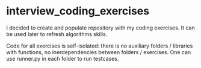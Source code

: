 # interview_coding_exercises
I decided to create and populate repository with my coding exercises. 
It can be used later to refresh algorithms skills.

Code for all exercises is self-isolated: there is no auxiliary folders / libraries with functions, no inerdependencies
between folders / exercises.
One can use runner.py in each folder to run testcases.
